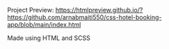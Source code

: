 Project Preview: https://htmlpreview.github.io/?https://github.com/arnabmaiti550/css-hotel-booking-app/blob/main/index.html

Made using HTML and SCSS